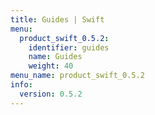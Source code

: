 ```yaml
---
title: Guides | Swift
menu:
  product_swift_0.5.2:
    identifier: guides
    name: Guides
    weight: 40
menu_name: product_swift_0.5.2
info:
  version: 0.5.2
---
```


